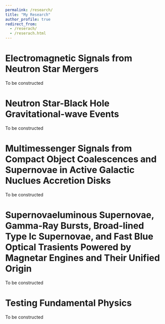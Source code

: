 ```yaml
---
permalink: /research/
title: "My Research"
author_profile: true
redirect_from: 
  - /reserach/
  - /reserach.html
---
```


Electromagnetic Signals from Neutron Star Mergers
===

To be constructed

Neutron Star-Black Hole Gravitational-wave Events
===

To be constructed

Multimessenger Signals from Compact Object Coalescences and Supernovae in Active Galactic Nuclues Accretion Disks
===

To be constructed

Supernovaeluminous Supernovae, Gamma-Ray Bursts, Broad-lined Type Ic Supernovae, and Fast Blue Optical Trasients Powered by Magnetar Engines and Their Unified Origin
===

To be constructed

Testing Fundamental Physics
===

To be constructed
